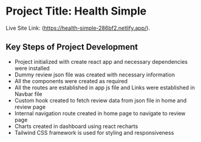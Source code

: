 # Project Title: Health Simple

Live Site Link: (https://health-simple-286bf2.netlify.app/).

## Key Steps of Project Development
*   Project initialized with create react app and necessary dependencies were installed
*   Dummy review json file was created with necessary information
*   All the components were created as required
*   All the routes are established in app js file and Links were established in Navbar file
*   Custom hook created to fetch review data from json file in home and review page
*   Internal navigation route created in home page to navigate to review page
*   Charts created in dashboard using react recharts
*   Tailwind CSS framework is used for styling and responsiveness

